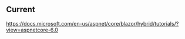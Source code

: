 ﻿

## Current
https://docs.microsoft.com/en-us/aspnet/core/blazor/hybrid/tutorials/?view=aspnetcore-6.0
